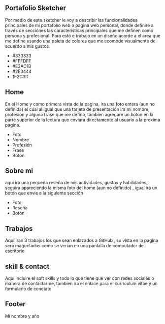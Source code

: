 ## Portafolio Sketcher

Por medio de este sketcher le voy a describir las funcionalidades principales de mi portafolio web o pagina web personal, donde definiré a través de secciónes las caracteristicas principales que me definen como persona y profesional.
Para estó e trabajo en un diseño acorde a el area que me define usando una paleta de colores que me acomode visualmente de acuerdo a mis gustos.

-  #333333
-  #FFFDFF
 - #E3AC1B
 - #2E3444
 - 1F2C3D

## Home

En el Home y como primera vista de la pagina, ira una foto entera (aun no definida) el cúal al igual que una tarjeta de presentación ira mi nombre, profesión y alguna frase que me defina, tambien agregare un boton en la parte superior de la lectura que enviara directamente al usuario a la proxima pagina.

- Foto
- Nombre
- Profesión
- Frase
- Botón

## Sobre mi

aqui ira una pequeña reseña de mis actividades, gustos y habilidades, seguira apareciendo la misma foto del home (aun no definido) , igual irá un botón que envie a la siguiente sección

- Foto
- Reseña
- Botón

## Trabajos

Aquí iran 3 trabajos los que sean enlazados a GitHub , su vista en la pagina sera maquetados como se verian en una pantalla de computador de escritorio
## skill & contact

Aqui incluire el soft skills y todo lo que tiene que ver con redes sociales o manera de contactarme, tambien ira el enlace para el curriculum vitae y un formulario de conctato

## Footer
Mi nombre y año
